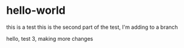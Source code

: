 # hello-world
this is a test
this is the second part of the test, I'm adding to a branch

hello, test 3, making more changes
